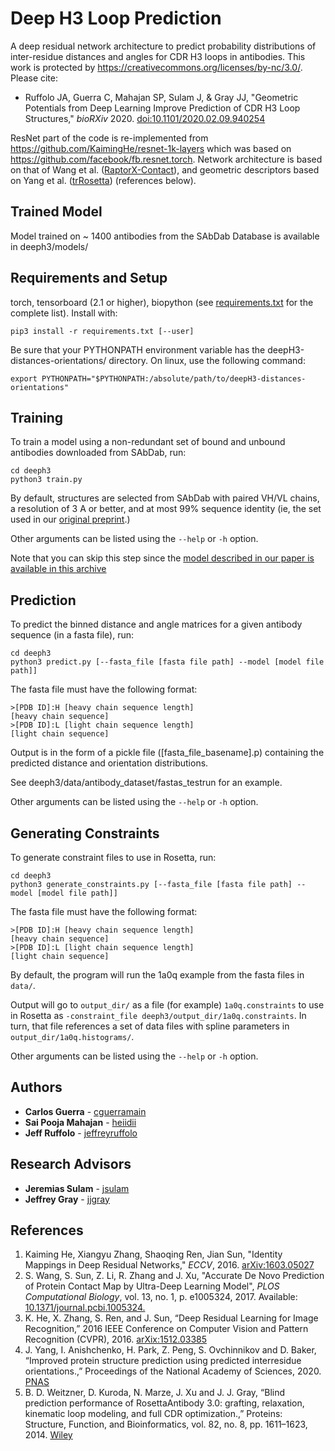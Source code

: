 # Deep H3 Loop Prediction
A deep residual network architecture to predict probability distributions of 
inter-residue distances and angles for CDR H3 loops in antibodies. This work is protected by https://creativecommons.org/licenses/by-nc/3.0/. Please cite:

* Ruffolo JA, Guerra C, Mahajan SP, Sulam J, & Gray JJ, "Geometric Potentials from Deep Learning Improve Prediction of CDR H3 Loop Structures," *bioRXiv* 2020. [doi:10.1101/2020.02.09.940254](https://doi.org/10.1101/2020.02.09.940254)

ResNet part of the code is re-implemented from https://github.com/KaimingHe/resnet-1k-layers which was based on \
https://github.com/facebook/fb.resnet.torch. Network architecture is based on that of Wang et al. ([RaptorX-Contact](https://github.com/j3xugit/RaptorX-Contact)), and geometric descriptors based on Yang et al. ([trRosetta](https://github.com/gjoni/trRosetta)) (references below).

## Trained Model 
Model trained on ~ 1400 antibodies from the SAbDab Database is available in
deeph3/models/

## Requirements and Setup
torch, tensorboard (2.1 or higher), biopython (see [requirements.txt](requirements.txt) for the complete list). Install with:
```
pip3 install -r requirements.txt [--user]
```

Be sure that your PYTHONPATH environment variable has the deepH3-distances-orientations/ directory. On linux, use the
following command:
```
export PYTHONPATH="$PYTHONPATH:/absolute/path/to/deepH3-distances-orientations"
```

## Training
To train a model using a non-redundant set of bound and unbound antibodies 
downloaded from SAbDab, run:
```
cd deeph3
python3 train.py 
```

By default, structures are selected from SAbDab with paired VH/VL chains, a resolution of 3 A or better, and at most 99% sequence identity (ie, the set used in our [original preprint](https://doi.org/10.1101/2020.02.09.940254).)

Other arguments can be listed using the `--help` or `-h` option.

Note that you can skip this step since the [model described in our paper is available in this archive](deeph3/models/fully_trained_model.p)

## Prediction
To predict the binned distance and angle matrices for a given antibody sequence (in a fasta file), run:
```
cd deeph3
python3 predict.py [--fasta_file [fasta file path] --model [model file path]]
```
The fasta file must have the following format:
```
>[PDB ID]:H	[heavy chain sequence length]
[heavy chain sequence]
>[PDB ID]:L	[light chain sequence length]
[light chain sequence]
```

Output is in the form of a pickle file (\[fasta_file_basename\].p) containing the predicted distance and orientation distributions.

See deeph3/data/antibody_dataset/fastas_testrun for an example.

Other arguments can be listed using the `--help` or `-h` option.

## Generating Constraints
To generate constraint files to use in Rosetta, run:
```
cd deeph3
python3 generate_constraints.py [--fasta_file [fasta file path] --model [model file path]]
```
The fasta file must have the following format:
```
>[PDB ID]:H	[heavy chain sequence length]
[heavy chain sequence]
>[PDB ID]:L	[light chain sequence length]
[light chain sequence]
```

By default, the program will run the 1a0q example from the fasta files in `data/`.

Output will go to `output_dir/` as a file (for example) `1a0q.constraints` to use in Rosetta as `-constraint_file deeph3/output_dir/1a0q.constraints`. In turn, that file references a set of data files with spline parameters in `output_dir/1a0q.histograms/`.

Other arguments can be listed using the `--help` or `-h` option.

## Authors
* **Carlos Guerra** - [cguerramain](https://github.com/cguerramain)
* **Sai Pooja Mahajan** - [heiidii](https://github.com/heiidii)
* **Jeff Ruffolo** - [jeffreyruffolo](https://github.com/jeffreyruffolo)

## Research Advisors
* **Jeremias Sulam** - [jsulam](https://github.com/jsulam)
* **Jeffrey Gray** - [jjgray](https://github.com/jjgray)

## References
1. Kaiming He, Xiangyu Zhang, Shaoqing Ren, Jian Sun, "Identity Mappings in Deep 
   Residual Networks," *ECCV*, 2016.
   [arXiv:1603.05027](https://arxiv.org/abs/1603.05027)
2. S. Wang, S. Sun, Z. Li, R. Zhang and J. Xu, "Accurate De Novo Prediction of 
   Protein Contact Map by Ultra-Deep Learning Model", *PLOS Computational 
   Biology*, vol. 13, no. 1, p. e1005324, 2017. Available:
   [10.1371/journal.pcbi.1005324.](https://journals.plos.org/ploscompbiol/article?id=10.1371/journal.pcbi.1005324)
3. K. He, X. Zhang, S. Ren, and J. Sun, “Deep Residual Learning for Image Recognition,” 
   2016 IEEE Conference on Computer Vision and Pattern Recognition (CVPR), 2016.
   [arXix:1512.03385](https://arxiv.org/abs/1512.03385)
4. J. Yang, I. Anishchenko, H. Park, Z. Peng, S. Ovchinnikov and D. Baker, 
   “Improved protein structure prediction using predicted interresidue orientations.,” 
   Proceedings of the National Academy of Sciences, 2020. 
   [PNAS](https://www.pnas.org/content/117/3/1496.short)
5. B. D. Weitzner, D. Kuroda, N. Marze, J. Xu and J. J. Gray, “Blind prediction 
   performance of RosettaAntibody 3.0: grafting, relaxation, kinematic loop modeling, 
   and full CDR optimization.,” Proteins: Structure, Function, and Bioinformatics, 
   vol. 82, no. 8, pp. 1611–1623, 2014.
   [Wiley](https://onlinelibrary.wiley.com/doi/full/10.1002/prot.24534)

